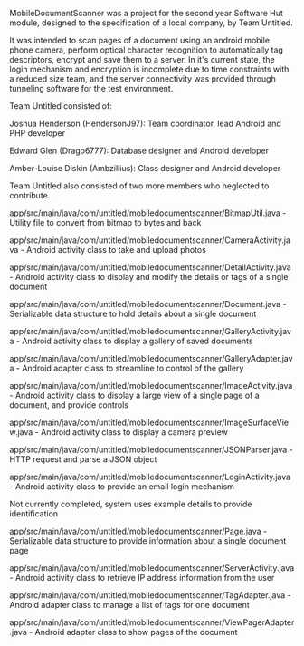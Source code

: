 MobileDocumentScanner was a project for the second year Software Hut module, designed to the specification of a local company, by Team Untitled.

It was intended to scan pages of a document using an android mobile phone camera, perform optical character recognition to automatically tag descriptors, encrypt and save them to a server.
In it's current state, the login mechanism and encryption is incomplete due to time constraints with a reduced size team, and the server connectivity was provided through tunneling software for the test environment.

Team Untitled consisted of:

  Joshua Henderson (HendersonJ97): Team coordinator, lead Android and PHP developer
  
  Edward Glen (Drago6777): Database designer and Android developer
  
  Amber-Louise Diskin (Ambzillius): Class designer and Android developer
  
Team Untitled also consisted of two more members who neglected to contribute.


app/src/main/java/com/untitled/mobiledocumentscanner/BitmapUtil.java - Utility file to convert from bitmap to bytes and back

app/src/main/java/com/untitled/mobiledocumentscanner/CameraActivity.java - Android activity class to take and upload photos

app/src/main/java/com/untitled/mobiledocumentscanner/DetailActivity.java - Android activity class to display and modify the details or tags of a single document

app/src/main/java/com/untitled/mobiledocumentscanner/Document.java - Serializable data structure to hold details about a single document

app/src/main/java/com/untitled/mobiledocumentscanner/GalleryActivity.java - Android activity class to display a gallery of saved documents

app/src/main/java/com/untitled/mobiledocumentscanner/GalleryAdapter.java - Android adapter class to streamline to control of the gallery

app/src/main/java/com/untitled/mobiledocumentscanner/ImageActivity.java - Android activity class to display a large view of a single page of a document, and provide controls

app/src/main/java/com/untitled/mobiledocumentscanner/ImageSurfaceView.java - Android activity class to display a camera preview

app/src/main/java/com/untitled/mobiledocumentscanner/JSONParser.java - HTTP request and parse a JSON object

app/src/main/java/com/untitled/mobiledocumentscanner/LoginActivity.java - Android activity class to provide an email login mechanism

Not currently completed, system uses example details to provide identification

app/src/main/java/com/untitled/mobiledocumentscanner/Page.java - Serializable data structure to provide information about a single document page

app/src/main/java/com/untitled/mobiledocumentscanner/ServerActivity.java - Android activity class to retrieve IP address information from the user

app/src/main/java/com/untitled/mobiledocumentscanner/TagAdapter.java - Android adapter class to manage a list of tags for one document

app/src/main/java/com/untitled/mobiledocumentscanner/ViewPagerAdapter.java - Android adapter class to show pages of the document
